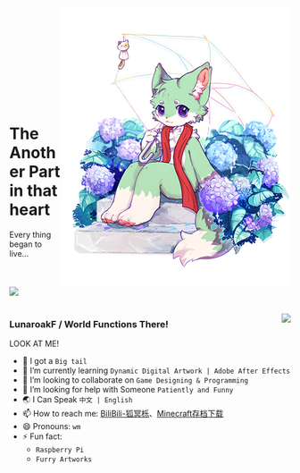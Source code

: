 <img align="right" width="" height="500" position="fixed" src="https://github.com/LunaroakF/LunaroakF/blob/main/0331_1.png"/>  
</br>
<img align="left" width="500" src="https://github-readme-stats.vercel.app/api?username=LunaroakF&count_private=true&show_icons=true&theme=default"/>  
</br></br></br></br></br></br></br></br></br>

# The Another Part in that heart  
Every thing began to live...   
</br>

</br></br></br>


<img align="right" src="https://github-readme-stats.vercel.app/api/top-langs/?username=LunaroakF&show_icons=true&theme=default" />

### LunaroakF / World Functions There!  

<!--**LunaroakF/LunaroakF** is a ✨ _special_ ✨ repository because its `README.md` (this file) appears on your GitHub profile.!-->

LOOK AT ME!
- 🐾 I got a `Big tail`
- 🌱 I’m currently learning `Dynamic Digital Artwork | Adobe After Effects`
- 🔎 I’m looking to collaborate on `Game Designing & Programming`
- 🤔 I’m looking for help with Someone `Patiently and Funny`
- 🌏 I Can Speak `中文 | English`
- 📫 How to reach me: [BiliBili-狐冥栎](https://space.bilibili.com/23503032)、[Minecraft存档下载](https://lunaroakf.gitee.io/minecraftsaves)
- 😄 Pronouns: `wm`
- ⚡ Fun fact:  
  - `Raspberry Pi`
  - `Furry Artworks`

<!--
```
pi@raspberrypi:java -Xmx1024M -Xms1024M -jar start.jar nogui
[23:15:41] [Server thread/INFO]: Starting minecraft server version 1.7.10
[23:15:41] [Server thread/WARN]: To start the server with more ram, launch it as "java -Xmx1024M -Xms1024M -jar minecraft_server.jar"
[23:15:41] [Server thread/INFO]: Loading properties
[23:15:41] [Server thread/INFO]: Default game type: SURVIVAL
[23:15:41] [Server thread/INFO]: Generating keypair
[23:15:41] [Server thread/INFO]: Starting Minecraft server on *:25565
......
[23:15:52] [Server thread/INFO]: Preparing spawn area: 95%
[23:15:52] [Server thread/INFO]: Done (11.4514s)! For help, type "help" or "?"
[23:16:13] [Server thread/WARN]: Can't keep up! Did the system time change, or is the server overloaded? Running 3083ms behind, skipping 61 tick(s)
[23:16:13] [Server thread/INFO]: Stopping server
[23:16:13] [Server thread/INFO]: Saving players
[23:16:13] [Server thread/INFO]: Saving worlds
[23:16:13] [Server thread/INFO]: Saving chunks for level 'world'/Overworld
[23:16:13] [Server thread/INFO]: Saving chunks for level 'world'/Nether
[23:16:13] [Server thread/INFO]: Saving chunks for level 'world'/The End
[23:16:13] [Server Shutdown Thread/INFO]: Stopping server
pi@raspberrypi:
```
--!>
